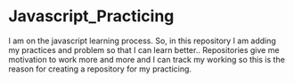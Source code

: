 # Javascript_Practicing
I am on  the javascript learning process. So, in this repository I am adding my practices and problem so that I can learn better.. Repositories give me motivation to work more and more and I can track my working so this is the reason for creating a repository for my practicing. 
